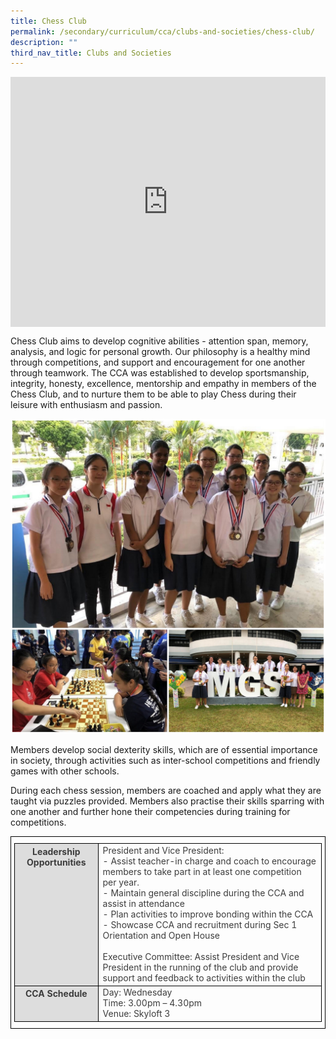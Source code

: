 ```yaml
---
title: Chess Club
permalink: /secondary/curriculum/cca/clubs-and-societies/chess-club/
description: ""
third_nav_title: Clubs and Societies
---
```

<div style="width:100%; height:400px">
  <iframe class="ive_eobj_center" allowfullscreen="" frameborder="0" title="MGS Heritage Video" src="https://www.youtube.com/embed/CB7RIXipZmU" height="100%" width="100%">
  </iframe>
</div>


Chess Club aims to develop cognitive abilities - attention span, memory, analysis, and logic for personal growth. Our philosophy is a healthy mind through competitions, and support and encouragement for one another through teamwork. The CCA was established to develop sportsmanship, integrity, honesty, excellence, mentorship and empathy in members of the Chess Club, and to nurture them to be able to play Chess during their leisure with enthusiasm and passion.

![](/images/Sec_cca/chess.jpg)

Members develop social dexterity skills, which are of essential importance in society, through activities such as inter-school competitions and friendly games with other schools.  

During each chess session, members are coached and apply what they are taught via puzzles provided. Members also practise their skills sparring with one another and further hone their competencies during training for competitions.

<style type="text/css">
.tg {
    border-color: black;
    border-style: solid;
    border-width: 1px;
    color: #3D3D3D;
    padding: 10px 5px;
}
.tg td {
    overflow: hidden;
    word-break: normal;
}
.tg th {
    background-color: #DDD;
	border-color: black;
    border-style: solid;
    border-width: 1px;
    color: #3D3D3D;    
    font-weight: bold;
}
.tg .tr-norm {
    border-color: black;
    border-style: solid;
    border-width: 1px;
    vertical-align: top;
}
.tg .tr-header {
    border-color: black;
    border-style: solid;
    border-width: 1px;
    color: #3D3D3D;
    font-weight: bold;
    vertical-align: top
}
</style>

<table class="tg">
  <tbody>
    <tr>
      <th class="tr-header">Leadership Opportunities</th>
      <td class="tr-norm">President and Vice President:<br>
        - Assist teacher-in charge and coach to encourage members to take part in at least one competition per year.<br>
        - Maintain general discipline during the CCA and assist in attendance<br>
        - Plan activities to improve bonding within the CCA<br>
        - Showcase CCA and recruitment during Sec 1 Orientation and Open House<br>
        <br>
        Executive Committee: Assist President and Vice President in the running of the club and provide support and feedback to activities within the club</td>
    </tr>
    <tr>
      <th class="tr-header">CCA Schedule</th>
      <td class="tr-norm">Day: Wednesday<br>
        Time: 3.00pm – 4.30pm<br>
        Venue: Skyloft 3</td>
    </tr>
  </tbody>
</table>